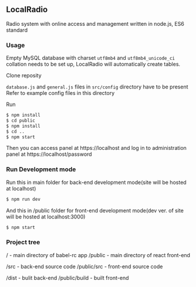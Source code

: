 ## LocalRadio
Radio system with online access and management written in node.js, ES6 standard

### Usage
Empty MySQL database with charset ```utf8mb4``` and ```utf8mb4_unicode_ci``` collation needs to be set up, LocalRadio will automatically create tables.

Clone reposity

```database.js``` and ```general.js``` files in ```src/config``` directory have to be present\
Refer to example config files in this directory

Run
```sh
$ npm install
$ cd public
$ npm install
$ cd ..
$ npm start
```
Then you can access panel at https://localhost
and log in to administration panel at https://localhost/password

### Run Development mode
Run this in main folder for back-end development mode(site will be hosted at localhost)
```sh
$ npm run dev
```
And this in /public folder for front-end development mode(dev ver. of site will be hosted at localhost:3000)
```sh
$ npm start
```

### Project tree
/ - main directory of babel-rc app
/public - main directory of react front-end

/src - back-end source code
/public/src - front-end source code

/dist - bulit back-end
/public/build - built front-end
